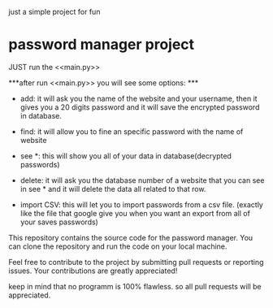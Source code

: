 just a simple project for fun
# password manager project

JUST run the <<main.py>>

***after run <<main.py>> you will see some options: ***

* add: it will ask you the name of the website and your username, then it gives you a 20 digits password and it will save the encrypted password in database.

* find: it will allow you to fine an specific password with the name of website

* see *: this will show you all of your data in database(decrypted passwords)

* delete: it will ask you the database number of a website that you can see in see * and it will delete the data all related to that row.

* import CSV: this will let you to import passwords from a csv file. (exactly like the file that google give you when you want an export from all of your saves passwords)

This repository contains the source code for the password manager. You can clone the repository and run the code on your local machine.

Feel free to contribute to the project by submitting pull requests or reporting issues. Your contributions are greatly appreciated!

  keep in mind that no programm is 100% flawless. so all pull requests will be appreciated.
